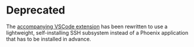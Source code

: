 # Deprecated

The [accompanying VSCode extension](https://github.com/bjyoungblood/nerves_devtools_vscode) has been rewritten to use a lightweight, self-installing SSH subsystem instead of a Phoenix application that has to be installed in advance.
